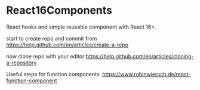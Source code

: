 # React16Components
React hooks and simple reusable component with React 16+.

start to create repo and commit from https://help.github.com/en/articles/create-a-repo

now clone repo with your editor https://help.github.com/en/articles/cloning-a-repository

Useful steps for function components. https://www.robinwieruch.de/react-function-component


